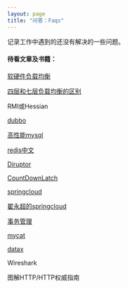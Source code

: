 ```yaml
---
layout: page
title: "问答：Faqs"
---
```

记录工作中遇到的还没有解决的一些问题。

#### 待看文章及书籍：       

[软硬件负载均衡](http://blog.csdn.net/chabale/article/details/8956717)  

[四层和七层负载均衡的区别](http://kb.cnblogs.com/page/188170/)

RMI或Hessian

[dubbo](http://dubbo.io/Developer+Guide-zh.htm)

[高性能mysql](http://blog.csdn.net/bingjing12345/article/details/72877888)

[redis中文](http://www.redis.cn/topics/pipelining.html)

[Diruptor](http://www.cnblogs.com/haiq/p/4112689.html)

[CountDownLatch](http://www.importnew.com/15731.html)

[springcloud](http://cloud.spring.io/spring-cloud-static/Camden.SR4/#_spring_cloud_netflix)

[翟永超的springcloud](http://blog.didispace.com/spring-cloud-starter-dalston-2-2/)

[事务管理](http://www.cnblogs.com/duanxz/p/4661288.html)

[mycat](http://www.mycat.io/)

[datax](https://github.com/alibaba/DataX)

Wireshark 

图解HTTP/HTTP权威指南 


